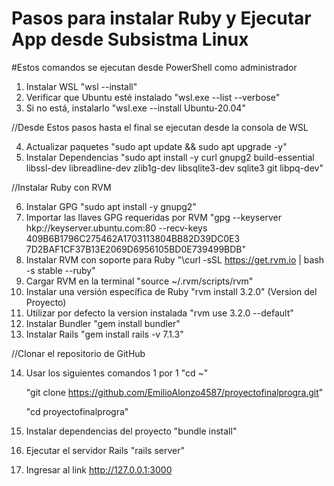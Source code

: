 # Pasos para instalar Ruby y Ejecutar App desde Subsistma Linux
#Estos comandos se ejecutan desde PowerShell como administrador

1. Instalar WSL
     "wsl --install"
2. Verificar que Ubuntu esté instalado
     "wsl.exe --list --verbose"
3. Si no está, instalarlo
     "wsl.exe --install Ubuntu-20.04"
   
//Desde Estos pasos hasta el final se ejecutan desde la consola de WSL

4. Actualizar paquetes
     "sudo apt update && sudo apt upgrade -y"
5. Instalar Dependencias
     "sudo apt install -y curl gnupg2 build-essential libssl-dev libreadline-dev zlib1g-dev libsqlite3-dev sqlite3 git libpq-dev"
   
//Instalar Ruby con RVM

6. Instalar GPG
     "sudo apt install -y gnupg2"
7. Importar las llaves GPG requeridas por RVM
     "gpg --keyserver hkp://keyserver.ubuntu.com:80 --recv-keys \
      409B6B1796C275462A1703113804BB82D39DC0E3 \
      7D2BAF1CF37B13E2069D6956105BD0E739499BDB"
8. Instalar RVM con soporte para Ruby
     "\curl -sSL https://get.rvm.io | bash -s stable --ruby"
9. Cargar RVM en la terminal
      "source ~/.rvm/scripts/rvm"
10. Instalar una versión específica de Ruby
      "rvm install 3.2.0"   (Version del Proyecto)
11. Utilizar por defecto la version instalada
      "rvm use 3.2.0 --default"
12. Instalar Bundler
      "gem install bundler"
13. Instalar Rails
      "gem install rails -v 7.1.3"
    
//Clonar el repositorio de GitHub

14. Usar los siguientes comandos 1 por 1
      "cd ~"
    
      "git clone https://github.com/EmilioAlonzo4587/proyectofinalprogra.git"
    
      "cd proyectofinalprogra"
15. Instalar dependencias del proyecto
      "bundle install"
16. Ejecutar el servidor Rails
      "rails server"
17. Ingresar al link
    http://127.0.0.1:3000
    

